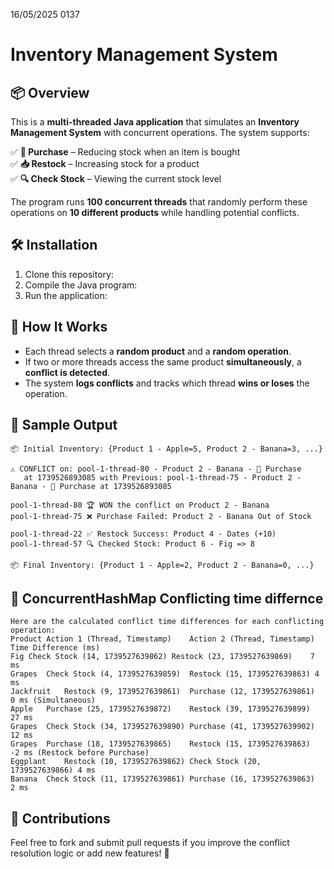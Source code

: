 16/05/2025
0137

# Inventory Management System

## 📦 Overview  
This is a **multi-threaded Java application** that simulates an **Inventory Management System** with concurrent operations. The system supports:  

✅ **🛒 Purchase** – Reducing stock when an item is bought  
✅ **📥 Restock** – Increasing stock for a product  
✅ **🔍 Check Stock** – Viewing the current stock level  

The program runs **100 concurrent threads** that randomly perform these operations on **10 different products** while handling potential conflicts.

## 🛠 Installation  
1. Clone this repository:  
2. Compile the Java program:
3. Run the application:  

## 🚀 How It Works  
- Each thread selects a **random product** and a **random operation**.  
- If two or more threads access the same product **simultaneously**, a **conflict is detected**.  
- The system **logs conflicts** and tracks which thread **wins or loses** the operation.  

## 🔄 Sample Output  
```
📦 Initial Inventory: {Product 1 - Apple=5, Product 2 - Banana=3, ...}

⚠ CONFLICT on: pool-1-thread-80 - Product 2 - Banana - 🛒 Purchase 
   at 1739526893085 with Previous: pool-1-thread-75 - Product 2 - Banana - 🛒 Purchase at 1739526893085

pool-1-thread-80 🏆 WON the conflict on Product 2 - Banana  
pool-1-thread-75 ❌ Purchase Failed: Product 2 - Banana Out of Stock  

pool-1-thread-22 ✅ Restock Success: Product 4 - Dates (+10)  
pool-1-thread-57 🔍 Checked Stock: Product 6 - Fig => 8  

📦 Final Inventory: {Product 1 - Apple=2, Product 2 - Banana=0, ...}
```

## 🔄 ConcurrentHashMap Conflicting time differnce  
```
Here are the calculated conflict time differences for each conflicting operation:
Product	Action 1 (Thread, Timestamp)	Action 2 (Thread, Timestamp)	Time Difference (ms)
Fig	Check Stock (14, 1739527639862)	Restock (23, 1739527639869)	   7 ms
Grapes	Check Stock (4, 1739527639859)	Restock (15, 1739527639863)	4 ms
Jackfruit	Restock (9, 1739527639861)	Purchase (12, 1739527639861)	   0 ms (Simultaneous)
Apple	Purchase (25, 1739527639872)	Restock (39, 1739527639899)	      27 ms
Grapes	Check Stock (34, 1739527639890)	Purchase (41, 1739527639902)	12 ms
Grapes	Purchase (18, 1739527639865)	Restock (15, 1739527639863)	   -2 ms (Restock before Purchase)
Eggplant	Restock (10, 1739527639862)	Check Stock (20, 1739527639866)	4 ms
Banana	Check Stock (11, 1739527639861)	Purchase (16, 1739527639863)	2 ms
```
## 🤝 Contributions  
Feel free to fork and submit pull requests if you improve the conflict resolution logic or add new features! 🚀  
